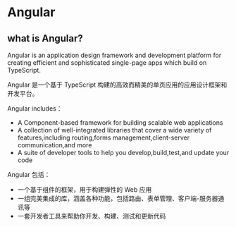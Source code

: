 # Angular

## what is Angular?

Angular is an application design framework and development platform for creating efficient and sophisticated single-page apps which build on TypeScript.

Angular 是一个基于 TypeScript 构建的高效而精美的单页应用的应用设计框架和开发平台。

Angular includes：

- A Component-based framework for building scalable web applications
- A collection of well-integrated libraries that cover a wide variety of features,including routing,forms management,client-server communication,and more
- A suite of developer tools to help you develop,build,test,and update your code

Angular 包括：

- 一个基于组件的框架，用于构建弹性的 Web 应用
- 一组完美集成的库，涵盖各种功能，包括路由、表单管理、客户端-服务器通讯等
- 一套开发者工具来帮助你开发、构建、测试和更新代码
